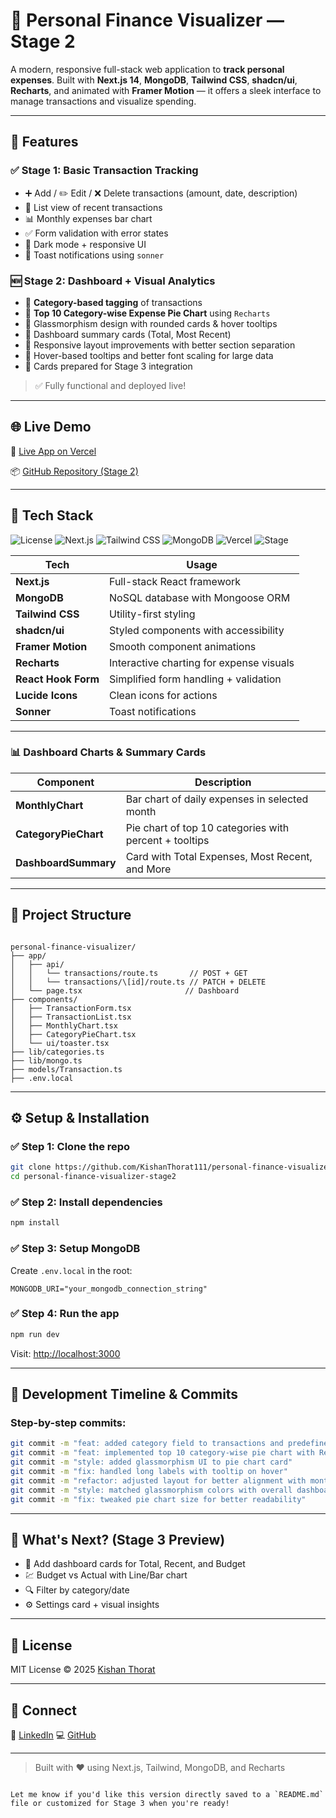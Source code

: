 # 💸 Personal Finance Visualizer — Stage 2

A modern, responsive full-stack web application to **track personal expenses**. Built with **Next.js 14**, **MongoDB**, **Tailwind CSS**, **shadcn/ui**, **Recharts**, and animated with **Framer Motion** — it offers a sleek interface to manage transactions and visualize spending.

---

## 🚀 Features

### ✅ Stage 1: Basic Transaction Tracking

* ➕ Add / ✏️ Edit / ❌ Delete transactions (amount, date, description)
* 📃 List view of recent transactions
* 📊 Monthly expenses bar chart
* ✅ Form validation with error states
* 🌙 Dark mode + responsive UI
* 🔔 Toast notifications using `sonner`

### 🆕 Stage 2: Dashboard + Visual Analytics

* 🧾 **Category-based tagging** of transactions
* 🥧 **Top 10 Category-wise Expense Pie Chart** using `Recharts`
* 💠 Glassmorphism design with rounded cards & hover tooltips
* 🧮 Dashboard summary cards (Total, Most Recent)
* 🎯 Responsive layout improvements with better section separation
* 🧠 Hover-based tooltips and better font scaling for large data
* 🧊 Cards prepared for Stage 3 integration

> ✅ Fully functional and deployed live!

---

## 🌐 Live Demo

🔗 [Live App on Vercel](https://personal-finance-visualizer-stage-2-seven.vercel.app/)

📦 [GitHub Repository (Stage 2)](https://github.com/KishanThorat111/personal-finance-visualizer-stage2)

---

## 🧠 Tech Stack

![License](https://img.shields.io/github/license/KishanThorat111/personal-finance-visualizer-stage2?style=flat-square)
![Next.js](https://img.shields.io/badge/Built%20with-Next.js-000?logo=nextdotjs&style=flat-square)
![Tailwind CSS](https://img.shields.io/badge/UI-TailwindCSS-06B6D4?logo=tailwindcss&logoColor=white&style=flat-square)
![MongoDB](https://img.shields.io/badge/Database-MongoDB-4EA94B?logo=mongodb&logoColor=white&style=flat-square)
![Vercel](https://img.shields.io/badge/Deploy-Vercel-black?logo=vercel&style=flat-square)
![Stage](https://img.shields.io/badge/Stage-2-blue?style=flat-square)

| Tech                | Usage                                    |
| ------------------- | ---------------------------------------- |
| **Next.js**         | Full-stack React framework               |
| **MongoDB**         | NoSQL database with Mongoose ORM         |
| **Tailwind CSS**    | Utility-first styling                    |
| **shadcn/ui**       | Styled components with accessibility     |
| **Framer Motion**   | Smooth component animations              |
| **Recharts**        | Interactive charting for expense visuals |
| **React Hook Form** | Simplified form handling + validation    |
| **Lucide Icons**    | Clean icons for actions                  |
| **Sonner**          | Toast notifications                      |

---

### 📊 Dashboard Charts & Summary Cards

| Component            | Description                                              |
|----------------------|----------------------------------------------------------|
| **MonthlyChart**     | Bar chart of daily expenses in selected month            |
| **CategoryPieChart** | Pie chart of top 10 categories with percent + tooltips   |
| **DashboardSummary** | Card with Total Expenses, Most Recent, and More          |

---
## 🧩 Project Structure

```

personal-finance-visualizer/
├── app/
│   ├── api/
│   │   └── transactions/route.ts       // POST + GET
│   │   └── transactions/\[id]/route.ts // PATCH + DELETE
│   └── page.tsx                       // Dashboard
├── components/
│   ├── TransactionForm.tsx
│   ├── TransactionList.tsx
│   ├── MonthlyChart.tsx
│   ├── CategoryPieChart.tsx
│   └── ui/toaster.tsx
├── lib/categories.ts
├── lib/mongo.ts
├── models/Transaction.ts
├── .env.local

````

---

## ⚙️ Setup & Installation

### ✅ Step 1: Clone the repo

```bash
git clone https://github.com/KishanThorat111/personal-finance-visualizer-stage2.git
cd personal-finance-visualizer-stage2
````

### ✅ Step 2: Install dependencies

```bash
npm install
```

### ✅ Step 3: Setup MongoDB

Create `.env.local` in the root:

```env
MONGODB_URI="your_mongodb_connection_string"
```

### ✅ Step 4: Run the app

```bash
npm run dev
```

Visit: [http://localhost:3000](http://localhost:3000)

---

## 📅 Development Timeline & Commits

### Step-by-step commits:

```bash
git commit -m "feat: added category field to transactions and predefined categories list"
git commit -m "feat: implemented top 10 category-wise pie chart with Recharts"
git commit -m "style: added glassmorphism UI to pie chart card"
git commit -m "fix: handled long labels with tooltip on hover"
git commit -m "refactor: adjusted layout for better alignment with monthly chart"
git commit -m "style: matched glassmorphism colors with overall dashboard"
git commit -m "fix: tweaked pie chart size for better readability"
```

---

## 🧪 What's Next? (Stage 3 Preview)

* 🧩 Add dashboard cards for Total, Recent, and Budget
* 💹 Budget vs Actual with Line/Bar chart
* 🔍 Filter by category/date
* ⚙️ Settings card + visual insights

---

## 📄 License

MIT License © 2025 [Kishan Thorat](https://github.com/KishanThorat111)

---

## 🤝 Connect

💼 [LinkedIn](https://linkedin.com/in/kishanthorat)
💻 [GitHub](https://github.com/KishanThorat111)

---

> Built with ❤️ using Next.js, Tailwind, MongoDB, and Recharts

```

Let me know if you'd like this version directly saved to a `README.md` file or customized for Stage 3 when you're ready!
```

